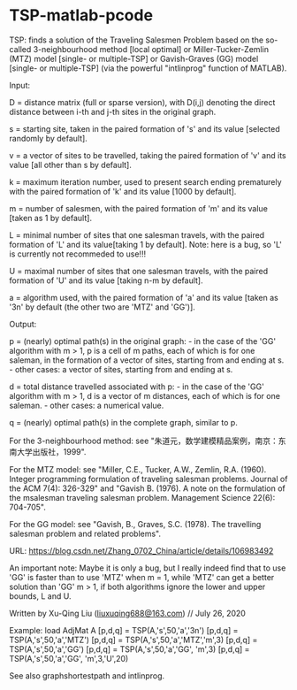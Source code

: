 # TSP-matlab-pcode

  TSP: finds a solution of the Traveling Salesmen Problem based
       on the so-called 3-neighbourhood method [local optimal]
       or Miller-Tucker-Zemlin (MTZ) model [single- or multiple-TSP]
       or Gavish-Graves (GG) model [single- or multiple-TSP]
       (via the powerful "intlinprog" function of MATLAB).
 
 
  Input:
 
  D = distance matrix (full or sparse version), with D(i,j) denoting the
      direct distance between i-th and j-th sites in the original graph.
 
  s = starting site, taken in the paired formation of 's' and its value
      [selected randomly by default].
 
  v = a vector of sites to be travelled, taking the paired formation
      of 'v' and its value [all other than s by default].
 
  k = maximum iteration number, used to present search ending prematurely
      with the paired formation of 'k' and its value [1000 by default].
 
  m = number of salesmen, with the paired formation of 'm' and its value
      [taken as 1 by default].
 
  L = minimal number of sites that one salesman travels, with the paired
      formation of 'L' and its value[taking 1 by default].
  Note: here is a bug, so 'L' is currently not recommeded to use!!!
 
  U = maximal number of sites that one salesman travels, with the paired
      formation of 'U' and its value [taking n-m by default].
 
  a = algorithm used, with the paired formation of 'a' and its value
      [taken as '3n' by default (the other two are 'MTZ' and 'GG')].
 
 
  Output:
 
  p = (nearly) optimal path(s) in the original graph:
      - in the case of the 'GG' algorithm with m > 1, p is a cell
        of m paths, each of which is for one saleman, in the formation
        of a vector of sites, starting from and ending at s.
      - other cases: a vector of sites, starting from and ending at s.
 
  d = total distance travelled associated with p:
      - in the case of the 'GG' algorithm with m > 1, d is a vector
        of m distances, each of which is for one saleman.
      - other cases: a numerical value.
 
  q = (nearly) optimal path(s) in the complete graph, similar to p.
 
 
  For the 3-neighbourhood method:
  see "朱道元，数学建模精品案例，南京：东南大学出版社，1999".
 
  For the MTZ model:
  see "Miller, C.E., Tucker, A.W., Zemlin, R.A. (1960).
       Integer programming formulation of traveling salesman
       problems. Journal of the ACM 7(4): 326-329"
  and "Gavish B. (1976). A note on the formulation of the msalesman
       traveling salesman problem. Management Science 22(6): 704-705".
 
 
  For the GG model:
  see "Gavish, B., Graves, S.C. (1978).
       The travelling salesman problem and related problems".
  
 
  URL: https://blog.csdn.net/Zhang_0702_China/article/details/106983492
 
 
  An important note:
      Maybe it is only a bug, but I really indeed find that
      to use 'GG' is faster than to use 'MTZ' when m = 1, while
      'MTZ' can get a better solution than 'GG' m > 1, if
      both algorithms ignore the lower and upper bounds, L and U.
 
 
  Written by Xu-Qing Liu (liuxuqing688@163.com) // July 26, 2020
 
 
  Example:
  load AdjMat A
  [p,d,q] = TSP(A,'s',50,'a','3n')
  [p,d,q] = TSP(A,'s',50,'a','MTZ')
  [p,d,q] = TSP(A,'s',50,'a','MTZ','m',3)
  [p,d,q] = TSP(A,'s',50,'a','GG')
  [p,d,q] = TSP(A,'s',50,'a','GG', 'm',3)
  [p,d,q] = TSP(A,'s',50,'a','GG', 'm',3,'U',20)
 
 
  See also graphshortestpath and intlinprog.
  
